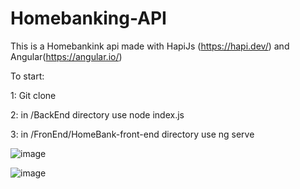 # Homebanking-API

This is a Homebankink api made with HapiJs (https://hapi.dev/) and Angular(https://angular.io/)

To start: 

1: Git clone  

2: in /BackEnd directory use node index.js 

3: in /FronEnd/HomeBank-front-end directory use ng serve














![image](https://github.com/JoseFerreira1995/Homebanking-API/assets/108727573/e19230bf-5b7f-414c-81dd-38179ad9a2a5)



![image](https://github.com/JoseFerreira1995/Homebanking-API/assets/108727573/8956556c-a212-4324-af3c-4b4bfd2bdaeb)




